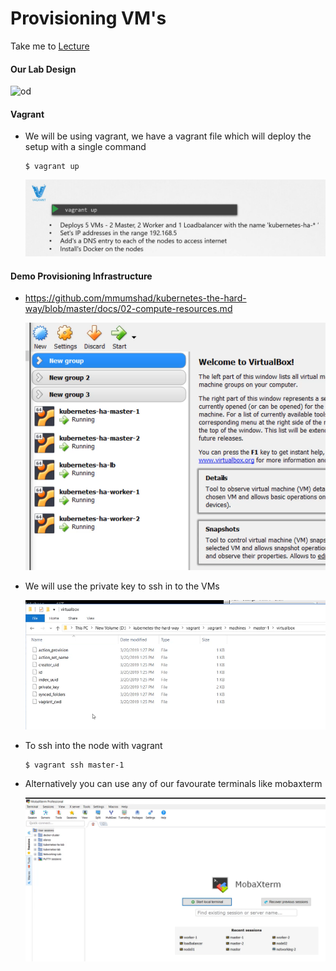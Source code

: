 # Provisioning VM's

  Take me to [Lecture](https://kodekloud.com/courses/539883/lectures/9808334)
  
#### Our Lab Design

  ![od](../../images/od.PNG)
  
#### Vagrant
- We will be using vagrant, we have a vagrant file which will deploy the setup with a single command
  ```
  $ vagrant up
  ```
  
  ![vg](../../images/vg.PNG)
  
#### Demo Provisioning Infrastructure

- https://github.com/mmumshad/kubernetes-the-hard-way/blob/master/docs/02-compute-resources.md

  ![vg1](../../images/vg1.PNG)

- We will use the private key to ssh in to the VMs

  ![sshpr1](../../images/sshpr1.PNG)
 
- To ssh into the node with vagrant
  ```
  $ vagrant ssh master-1
  ```
- Alternatively you can use any of our favourate terminals like mobaxterm

  ![mb1](../../images/mb1.PNG)
  
  

  
